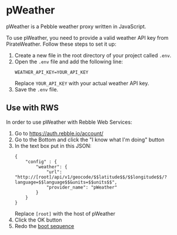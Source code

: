 # pWeather

pWeather is a Pebble weather proxy written in JavaScript.

To use pWeather, you need to provide a valid weather API key from PirateWeather. Follow these steps to set it up:

1. Create a new file in the root directory of your project called `.env`.
2. Open the `.env` file and add the following line:
    ```
    WEATHER_API_KEY=YOUR_API_KEY
    ```
    Replace `YOUR_API_KEY` with your actual weather API key.
3. Save the `.env` file.

## Use with RWS

In order to use pWeather with Rebble Web Services:

1. Go to https://auth.rebble.io/account/
2. Go to the Bottom and click the "I know what I'm doing" button
3. In the text box put in this JSON:
    ```
    {
        "config" : {
 	        "weather": {
 	    	    "url": "http://[root]/api/v1/geocode/$$latitude$$/$$longitude$$/?language=$$language$$&units=$$units$$",
 	    	    "provider_name": "pWeather"
 	        }
        }
    }
    ```
    Replace `[root]` with the host of pWeather
4. Click the OK button
5. Redo the [boot sequence](https://boot.rebble.io)